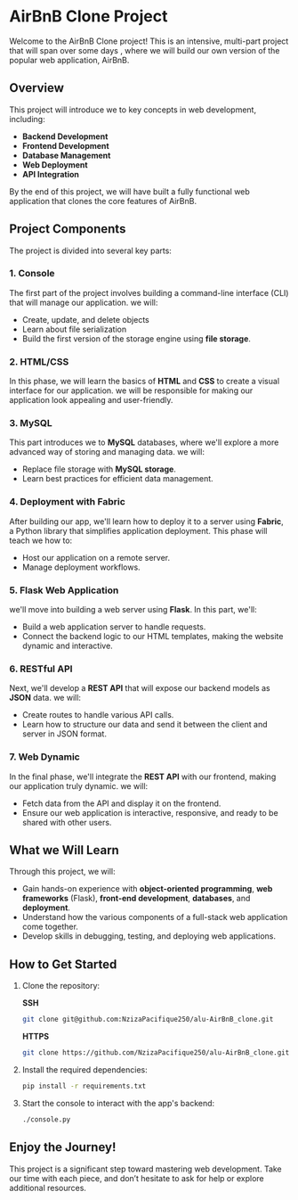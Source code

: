 # AirBnB Clone Project

Welcome to the AirBnB Clone project! This is an intensive, multi-part project that will span over some days , where we will build our own version of the popular web application, AirBnB.

## Overview

This project will introduce we to key concepts in web development, including:

- **Backend Development**
- **Frontend Development**
- **Database Management**
- **Web Deployment**
- **API Integration**

By the end of this project, we will have built a fully functional web application that clones the core features of AirBnB.

## Project Components

The project is divided into several key parts:

### 1. Console
The first part of the project involves building a command-line interface (CLI) that will manage our application. we will:
- Create, update, and delete objects
- Learn about file serialization
- Build the first version of the storage engine using **file storage**.

### 2. HTML/CSS
In this phase, we will learn the basics of **HTML** and **CSS** to create a visual interface for our application. we will be responsible for making our application look appealing and user-friendly.

### 3. MySQL
This part introduces we to **MySQL** databases, where we'll explore a more advanced way of storing and managing data. we will:
- Replace file storage with **MySQL storage**.
- Learn best practices for efficient data management.

### 4. Deployment with Fabric
After building our app, we'll learn how to deploy it to a server using **Fabric**, a Python library that simplifies application deployment. This phase will teach we how to:
- Host our application on a remote server.
- Manage deployment workflows.

### 5. Flask Web Application
we'll move into building a web server using **Flask**. In this part, we'll:
- Build a web application server to handle requests.
- Connect the backend logic to our HTML templates, making the website dynamic and interactive.

### 6. RESTful API
Next, we'll develop a **REST API** that will expose our backend models as **JSON** data. we will:
- Create routes to handle various API calls.
- Learn how to structure our data and send it between the client and server in JSON format.

### 7. Web Dynamic
In the final phase, we'll integrate the **REST API** with our frontend, making our application truly dynamic. we will:
- Fetch data from the API and display it on the frontend.
- Ensure our web application is interactive, responsive, and ready to be shared with other users.

## What we Will Learn

Through this project, we will:
- Gain hands-on experience with **object-oriented programming**, **web frameworks** (Flask), **front-end development**, **databases**, and **deployment**.
- Understand how the various components of a full-stack web application come together.
- Develop skills in debugging, testing, and deploying web applications.

## How to Get Started

1. Clone the repository:

   **SSH**
   ```bash
   git clone git@github.com:NzizaPacifique250/alu-AirBnB_clone.git
   ```
   **HTTPS**
   ```bash
   git clone https://github.com/NzizaPacifique250/alu-AirBnB_clone.git
   ```

2. Install the required dependencies:
   ```bash
   pip install -r requirements.txt
   ```

3. Start the console to interact with the app's backend:
   ```bash
   ./console.py
   ```

## Enjoy the Journey!

This project is a significant step toward mastering web development. Take our time with each piece, and don’t hesitate to ask for help or explore additional resources.
